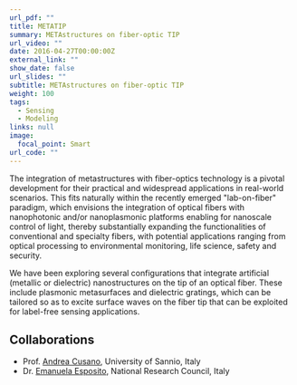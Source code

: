 ```yaml
---
url_pdf: ""
title: METATIP
summary: METAstructures on fiber-optic TIP
url_video: ""
date: 2016-04-27T00:00:00Z
external_link: ""
show_date: false
url_slides: ""
subtitle: METAstructures on fiber-optic TIP
weight: 100
tags:
  - Sensing
  - Modeling
links: null
image:
  focal_point: Smart
url_code: ""
---
```

The integration of metastructures with fiber-optics technology is a pivotal development for their practical and widespread applications in real-world scenarios. This fits naturally within the recently emerged "lab-on-fiber" paradigm, which envisions the integration of optical fibers with nanophotonic and/or nanoplasmonic platforms enabling for nanoscale control of light, thereby substantially expanding the functionalities of conventional and specialty fibers, with potential applications ranging from optical processing to environmental monitoring, life science, safety and security.

We have been exploring several configurations that integrate artificial (metallic or dielectric) nanostructures  on the tip of an optical fiber.
These include plasmonic metasurfaces and dielectric gratings, which can be tailored so as to excite surface waves on the fiber tip that can be exploited for label-free sensing applications.

## Collaborations
- Prof. [Andrea Cusano], University of Sannio, Italy
- Dr. [Emanuela Esposito], National Research Council, Italy

[Andrea Cusano]: https://www.unisannio.it/it/users/acusano

[Emanuela Esposito]: https://www.urp.cnr.it/copertine/ente/ente_evidenza/gare_2021/ISASI_8695484C63_commissari.pdf
